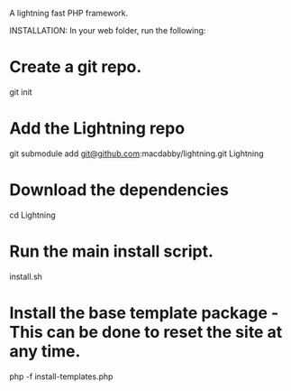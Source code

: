 A lightning fast PHP framework.

INSTALLATION:
In your web folder, run the following:

# Create a git repo.
git init

# Add the Lightning repo
git submodule add git@github.com:macdabby/lightning.git Lightning

# Download the dependencies
cd Lightning

# Run the main install script.
install.sh

# Install the base template package - This can be done to reset the site at any time.
php -f install-templates.php
